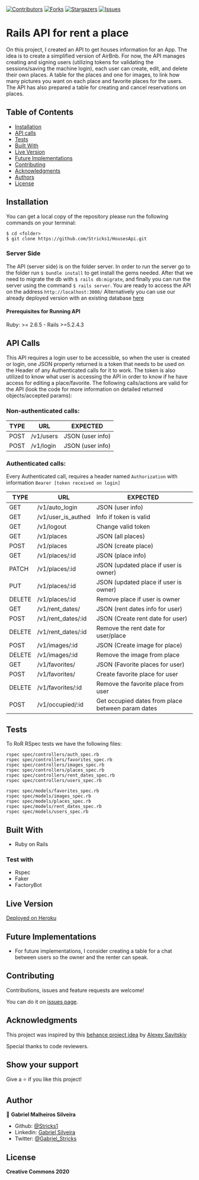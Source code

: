 [![Contributors][contributors-shield]][contributors-url]
[![Forks][forks-shield]][forks-url]
[![Stargazers][stars-shield]][stars-url]
[![Issues][issues-shield]][issues-url]

# Rails API for rent a place

On this project, I created an API to get houses information for an App. The idea is to create a simplified version of AirBnb. For now, the API manages creating and signing users (utilizing tokens for validating the sessions/saving the machine login), each user can create, edit, and delete their own places. A table for the places and one for images, to link how many pictures you want on each place and favorite places for the users. The API has also prepared a table for creating and cancel reservations on places.

## Table of Contents

- [Installation](#installation)
- [API calls](#api-calls)
- [Tests](#tests)
- [Built With](#built-with)
- [Live Version](#live-version)
- [Future Implementations](#future-implementations)
- [Contributing](#contributing)
- [Acknowledgments](#acknowledgments)
- [Authors](#author)
- [License](#license)

## Installation

You can get a local copy of the repository please run the following commands on your terminal:

```
$ cd <folder>
$ git clone https://github.com/Stricks1/HousesApi.git
```

### Server Side

The API (server side) is on the folder server. In order to run the server go to the folder run `$ bundle install` to get install the gems needed. After that we need to migrate the db with `$ rails db:migrate`, and finally you can run the server using the command `$ rails server`.
You are ready to access the API on the address `http://localhost:3000/`
Alternatively you can use our already deployed version with an existing database [here](https://houses-api-be.herokuapp.com/)

#### Prerequisites for Running API

Ruby: >= 2.6.5 - Rails >=5.2.4.3

## API Calls

This API requires a login user to be accessible, so when the user is created or login, one JSON property returned is a token that needs to be used on the Header of any Authenticated calls for it to work. The token is also utilized to know what user is accessing the API in order to know if he have access for editing a place/favorite.
The following calls/actions are valid for the API (look the code for more information on detailed returned objects/accepted params):

### Non-authenticated calls:

| TYPE          | URL           | EXPECTED        |
| ------------- | ------------- | --------------- |
| POST          | /v1/users     | JSON (user info)|
| POST          | /v1/login     | JSON (user info)|

### Authenticated calls:

Every Authenticated call, requires a header named 
`Authorization`
with information `Bearer [token received on login]`

| TYPE          | URL                | EXPECTED                                          |
| ------------- | ------------------ | ------------------------------------------------- |
| GET           | /v1/auto_login     | JSON (user info)                                  |
| GET           | /v1/user_is_authed | Info if token is valid                            |
| GET           | /v1/logout         | Change valid token                                |
| GET           | /v1/places         | JSON (all places)                                 |
| POST          | /v1/places         | JSON (create place)                               |
| GET           | /v1/places/:id     | JSON (place info)                                 |
| PATCH         | /v1/places/:id     | JSON (updated place if user is owner)             |
| PUT           | /v1/places/:id     | JSON (updated place if user is owner)             |
| DELETE        | /v1/places/:id     | Remove place if user is owner                     |
| GET           | /v1/rent_dates/    | JSON (rent dates info for user)                   |
| POST          | /v1/rent_dates/:id | JSON (Create rent date for user)                  |
| DELETE        | /v1/rent_dates/:id | Remove the rent date for user/place               |
| POST          | /v1/images/:id     | JSON (Create image for place)                     |
| DELETE        | /v1/images/:id     | Remove the image from place                       |
| GET           | /v1/favorites/     | JSON (Favorite places for user)                   |
| POST          | /v1/favorites/     | Create favorite place for user                    |
| DELETE        | /v1/favorites/:id  | Remove the favorite place from user               |
| POST          | /v1/occupied/:id   | Get occupied dates from place between param dates |

## Tests

To RoR RSpec tests we have the following files:

```
rspec spec/controllers/auth_spec.rb
rspec spec/controllers/favorites_spec.rb
rspec spec/controllers/images_spec.rb
rspec spec/controllers/places_spec.rb
rspec spec/controllers/rent_dates_spec.rb
rspec spec/controllers/users_spec.rb
```

```
rspec spec/models/favorites_spec.rb
rspec spec/models/images_spec.rb
rspec spec/models/places_spec.rb
rspec spec/models/rent_dates_spec.rb
rspec spec/models/users_spec.rb
```


## Built With

- Ruby on Rails

### Test with

- Rspec
- Faker
- FactoryBot

## Live Version

[Deployed on Heroku](https://houses-api-be.herokuapp.com/)

## Future Implementations

- For future implementations, I consider creating a table for a chat between users so the owner and the renter can speak.

## Contributing

Contributions, issues and feature requests are welcome!

You can do it on [issues page](issues/).

## Acknowledgments

This project was inspired by this [behance project idea](https://www.behance.net/gallery/37706679/Circle-(Landing-page-Dashboard-Mobile-App)) by [Alexey Savitskiy](https://www.behance.net/alexey_savitskiy)

Special thanks to code reviewers.

## Show your support

Give a ⭐️ if you like this project!

## Author

👤 **Gabriel Malheiros Silveira**

- Github: [@Stricks1](https://github.com/Stricks1)
- Linkedin: [Gabriel Silveira](https://linkedin.com/in/gabriel-malheiros-silveira/)
- Twitter: [@Gabriel_Stricks](https://twitter.com/Gabriel_Stricks)

## License

<strong>Creative Commons 2020</strong>

<!-- MARKDOWN LINKS & IMAGES -->

[contributors-shield]: https://img.shields.io/github/contributors/stricks1/HousesApi.svg?style=flat-square
[contributors-url]: https://github.com/stricks1/HousesApi/graphs/contributors
[forks-shield]: https://img.shields.io/github/forks/stricks1/HousesApi.svg?style=flat-square
[forks-url]: https://github.com/stricks1/HousesApi/network/members
[stars-shield]: https://img.shields.io/github/stars/stricks1/HousesApi.svg?style=flat-square
[stars-url]: https://github.com/stricks1/HousesApi/stargazers
[issues-shield]: https://img.shields.io/github/issues/stricks1/HousesApi.svg?style=flat-square
[issues-url]: https://github.com/stricks1/HousesApi/issues
